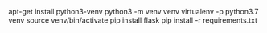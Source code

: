 apt-get install python3-venv
python3 -m venv venv
virtualenv -p python3.7 venv
source venv/bin/activate
pip install flask
pip install -r requirements.txt